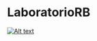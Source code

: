 # LaboratorioRB

[![Alt text](https://img.youtube.com/vi/Ivc-ZfDsGNQ/0.jpg)](https://www.youtube.com/watch?v=Ivc-ZfDsGNQ)

